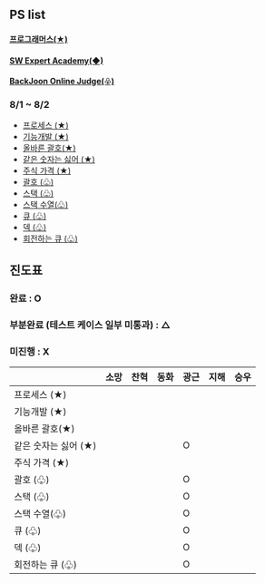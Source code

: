 ## PS list

#### [프로그래머스(★)](http://programmers.co.kr)

#### [SW Expert Academy(◆)](http://swexpertacademy.com/)

#### [BackJoon Online Judge(♧)](https://www.acmicpc.net/)

### 8/1 ~ 8/2

- [프로세스 (★)](https://school.programmers.co.kr/learn/courses/30/lessons/42587)
- [기능개발 (★)](https://school.programmers.co.kr/learn/courses/30/lessons/42586)
- [올바른 괄호(★)](https://school.programmers.co.kr/learn/courses/30/lessons/12909)
- [같은 숫자는 싫어 (★)](https://school.programmers.co.kr/learn/courses/30/lessons/12906)
- [주식 가격 (★)](https://school.programmers.co.kr/learn/courses/30/lessons/42584)
- [괄호 (♧)](https://www.acmicpc.net/problem/9012)
- [스택 (♧)](https://www.acmicpc.net/problem/10828)
- [스택 수열(♧)](https://www.acmicpc.net/problem/1874)
- [큐 (♧)](https://www.acmicpc.net/problem/10845)
- [덱 (♧)](https://www.acmicpc.net/problem/10866)
- [회전하는 큐 (♧)](https://www.acmicpc.net/problem/1021)


## 진도표

### 완료 : O

### 부분완료 (테스트 케이스 일부 미통과) : △

### 미진행 : X

|      | 소망  | 찬혁  | 동화  | 광근  | 지해  | 승우  |
|------|-----|-----|-----|-----|-----|-----|
| 프로세스 (★) |     |     |     |     |     |     |
| 기능개발 (★) |     |     |     |     |     |     |
올바른 괄호(★)|      |     |     |     |     |     |     |
| 같은 숫자는 싫어 (★)    |     |     |     | O    |     |     |
|주식 가격 (★)     |     |     |     |     |     |     |
|괄호 (♧)      |     |     |     |  O   |     |     |
|스택 (♧)      |     |     |     |  O   |     |     |
|스택 수열(♧)     |     |     |     | O    |     |     |
|큐 (♧)    |     |     |     |   O  |     |     |
|덱 (♧)      |     |     |     |  O   |     |     |
|회전하는 큐 (♧)      |     |     |     |  O   |     |     |

